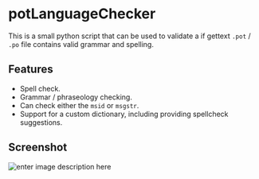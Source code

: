 # potLanguageChecker

This is a small python script that can be used to validate a if gettext `.pot` / `.po` file contains valid grammar and spelling.

## Features

- Spell check.
- Grammar / phraseology checking.
- Can check either the `msid` or `msgstr`.
- Support for a custom dictionary, including providing spellcheck suggestions.

## Screenshot

![enter image description here](https://raw.githubusercontent.com/FOSSBilling/potLanguageChecker/main/screenshot.png)
